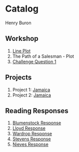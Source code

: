 # Catalog

Henry Buron

## Workshop

1. [Line Plot](https://github.com/hpburon/Workshop/blob/master/plot2.png)
2. The Path of a Salesman - Plot
3. [Challenge Question 1](https://github.com/hpburon/Workshop/blob/master/Challenge_Question_1.png)

## Projects

1. Project 1: [Jamaica](https://github.com/hpburon/Workshop/blob/master/project1.md)
2. Project 2: [Jamaica](https://github.com/hpburon/Workshop/blob/master/project2.md)

## Reading Responses

1. [Blumenstock Response](https://hpburon.github.io/Workshop/blumenstock)
2. [Lloyd Response](https://hpburon.github.io/Workshop/Lloyd)
3. [Wardrop Response](https://hpburon.github.io/Workshop/Wardrop)
4. [Stevens Response](https://hpburon.github.io/Workshop/Stevens)
5. [Nieves Response](https://hpburon.github.io/Workshop/Nieves)
